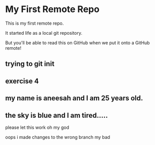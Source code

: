 # My First Remote Repo

This is my first remote repo.

It started life as a local git repository.

But you'll be able to read this on GitHub when we put it onto a GitHub remote!

## trying to git init 

## exercise 4

## my name is aneesah and I am 25 years old. 

## the sky is blue and I am tired.....

please let this work oh my god

oops i made changes to the wrong branch my bad
